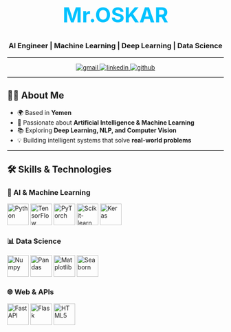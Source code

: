<!-- Name with style -->
<h1 align="center" style="color:#00C2FF; font-size:48px; font-weight:bold;">
  Mr.OSKAR
</h1>
<h3 align="center">AI Engineer | Machine Learning | Deep Learning | Data Science</h3>

---

<!-- Social Links -->
<p align="center">
  <a href="mailto:oskar1python@gmail.com">
    <img src="https://img.icons8.com/fluency/48/gmail-new.png" alt="gmail"/>
  </a>
  <a href="https://www.linkedin.com/in/abdulrazzaq-al-surabi-783579304/">
    <img src="https://img.icons8.com/fluency/48/linkedin.png" alt="linkedin"/>
  </a>
  <a href="https://github.com/oskar-77">
    <img src="https://img.icons8.com/ios-glyphs/48/github.png" alt="github"/>
  </a>
</p>

---

## 👨‍💻 About Me
- 🌍 Based in **Yemen**  
- 🚀 Passionate about **Artificial Intelligence & Machine Learning**  
- 📚 Exploring **Deep Learning, NLP, and Computer Vision**  
- 💡 Building intelligent systems that solve **real-world problems**  

---

## 🛠️ Skills & Technologies  

### 🤖 AI & Machine Learning  
<p>
  <img src="https://cdn.jsdelivr.net/gh/devicons/devicon/icons/python/python-original.svg" width="50" height="50" alt="Python"/> 
  <img src="https://cdn.jsdelivr.net/gh/devicons/devicon/icons/tensorflow/tensorflow-original.svg" width="50" height="50" alt="TensorFlow"/> 
  <img src="https://cdn.jsdelivr.net/gh/devicons/devicon/icons/pytorch/pytorch-original.svg" width="50" height="50" alt="PyTorch"/> 
  <img src="https://cdn.jsdelivr.net/gh/devicons/devicon/icons/scikitlearn/scikitlearn-original.svg" width="50" height="50" alt="Scikit-learn"/> 
  <img src="https://cdn.jsdelivr.net/gh/devicons/devicon/icons/keras/keras-original.svg" width="50" height="50" alt="Keras"/> 
</p>

### 📊 Data Science  
<p>
  <img src="https://cdn.jsdelivr.net/gh/devicons/devicon/icons/numpy/numpy-original.svg" width="50" height="50" alt="Numpy"/> 
  <img src="https://cdn.jsdelivr.net/gh/devicons/devicon/icons/pandas/pandas-original.svg" width="50" height="50" alt="Pandas"/> 
  <img src="https://upload.wikimedia.org/wikipedia/commons/8/84/Matplotlib_icon.svg" width="50" height="50" alt="Matplotlib"/> 
  <img src="https://seaborn.pydata.org/_images/logo-mark-lightbg.svg" width="50" height="50" alt="Seaborn"/> 
</p>

### 🌐 Web & APIs  
<p>
  <img src="https://cdn.jsdelivr.net/gh/devicons/devicon/icons/fastapi/fastapi-original.svg" width="50" height="50" alt="FastAPI"/> 
  <img src="https://cdn.jsdelivr.net/gh/devicons/devicon/icons/flask/flask-original.svg" width="50" height="50" alt="Flask"/> 
  <img src="https://cdn.jsdelivr.net/gh/devicons/devicon/icons/html5/html5-original.svg" width="50" height="50" alt="HTML5"/>
